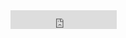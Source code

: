 <iframe src="https://ghbtns.com/github-btn.html?user=girvel&repo=girvel.github.io&type=watch&count=true&size=large&v=2" frameborder="0" scrolling="0" width="170" height="30" title="GitHub"></iframe>
